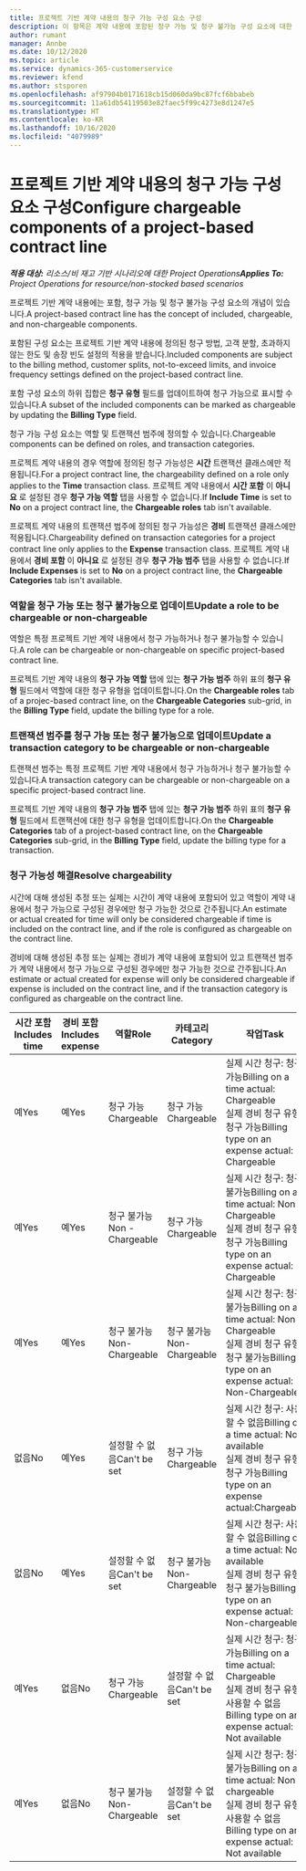```yaml
---
title: 프로젝트 기반 계약 내용의 청구 가능 구성 요소 구성
description: 이 항목은 계약 내용에 포함된 청구 가능 및 청구 불가능 구성 요소에 대한 정보를 제공합니다.
author: rumant
manager: Annbe
ms.date: 10/12/2020
ms.topic: article
ms.service: dynamics-365-customerservice
ms.reviewer: kfend
ms.author: stsporen
ms.openlocfilehash: af97904b0171618cb15d060da9bc87fcf6bbabeb
ms.sourcegitcommit: 11a61db54119503e82faec5f99c4273e8d1247e5
ms.translationtype: HT
ms.contentlocale: ko-KR
ms.lasthandoff: 10/16/2020
ms.locfileid: "4079989"
---
```

# <a name="configure-chargeable-components-of-a-project-based-contract-line"></a><span data-ttu-id="b367f-103">프로젝트 기반 계약 내용의 청구 가능 구성 요소 구성</span><span class="sxs-lookup"><span data-stu-id="b367f-103">Configure chargeable components of a project-based contract line</span></span>

<span data-ttu-id="b367f-104">_**적용 대상:** 리소스/비 재고 기반 시나리오에 대한 Project Operations_</span><span class="sxs-lookup"><span data-stu-id="b367f-104">_**Applies To:** Project Operations for resource/non-stocked based scenarios_</span></span>

<span data-ttu-id="b367f-105">프로젝트 기반 계약 내용에는 포함, 청구 가능 및 청구 불가능 구성 요소의 개념이 있습니다.</span><span class="sxs-lookup"><span data-stu-id="b367f-105">A project-based contract line has the concept of included, chargeable, and non-chargeable components.</span></span>

<span data-ttu-id="b367f-106">포함된 구성 요소는 프로젝트 기반 계약 내용에 정의된 청구 방법, 고객 분할, 초과하지 않는 한도 및 송장 빈도 설정의 적용을 받습니다.</span><span class="sxs-lookup"><span data-stu-id="b367f-106">Included components are subject to the billing method, customer splits, not-to-exceed limits, and invoice frequency settings defined on the project-based contract line.</span></span>

<span data-ttu-id="b367f-107">포함 구성 요소의 하위 집합은 **청구 유형** 필드를 업데이트하여 청구 가능으로 표시할 수 있습니다.</span><span class="sxs-lookup"><span data-stu-id="b367f-107">A subset of the included components can be marked as chargeable by updating the **Billing Type** field.</span></span>

<span data-ttu-id="b367f-108">청구 가능 구성 요소는 역할 및 트랜잭션 범주에 정의할 수 있습니다.</span><span class="sxs-lookup"><span data-stu-id="b367f-108">Chargeable components can be defined on roles, and transaction categories.</span></span>

<span data-ttu-id="b367f-109">프로젝트 계약 내용의 경우 역할에 정의된 청구 가능성은 **시간** 트랜잭션 클래스에만 적용됩니다.</span><span class="sxs-lookup"><span data-stu-id="b367f-109">For a project contract line, the chargeability defined on a role only applies to the **Time** transaction class.</span></span> <span data-ttu-id="b367f-110">프로젝트 계약 내용에서 **시간 포함** 이 **아니요** 로 설정된 경우 **청구 가능 역할** 탭을 사용할 수 없습니다.</span><span class="sxs-lookup"><span data-stu-id="b367f-110">If **Include Time** is set to **No** on a project contract line, the **Chargeable roles** tab isn't available.</span></span>

<span data-ttu-id="b367f-111">프로젝트 계약 내용의 트랜잭션 범주에 정의된 청구 가능성은 **경비** 트랜잭션 클래스에만 적용됩니다.</span><span class="sxs-lookup"><span data-stu-id="b367f-111">Chargeability defined on transaction categories for a project contract line only applies to the **Expense** transaction class.</span></span> <span data-ttu-id="b367f-112">프로젝트 계약 내용에서 **경비 포함** 이 **아니요** 로 설정된 경우 **청구 가능 범주** 탭을 사용할 수 없습니다.</span><span class="sxs-lookup"><span data-stu-id="b367f-112">If **Include Expenses** is set to **No** on a project contract line, the **Chargeable Categories** tab isn't available.</span></span>

### <a name="update-a-role-to-be-chargeable-or-non-chargeable"></a><span data-ttu-id="b367f-113">역할을 청구 가능 또는 청구 불가능으로 업데이트</span><span class="sxs-lookup"><span data-stu-id="b367f-113">Update a role to be chargeable or non-chargeable</span></span>

<span data-ttu-id="b367f-114">역할은 특정 프로젝트 기반 계약 내용에서 청구 가능하거나 청구 불가능할 수 있습니다.</span><span class="sxs-lookup"><span data-stu-id="b367f-114">A role can be chargeable or non-chargeable on specific project-based contract line.</span></span>

<span data-ttu-id="b367f-115">프로젝트 기반 계약 내용의 **청구 가능 역할** 탭에 있는 **청구 가능 범주** 하위 표의 **청구 유형** 필드에서 역할에 대한 청구 유형을 업데이트합니다.</span><span class="sxs-lookup"><span data-stu-id="b367f-115">On the **Chargeable roles** tab of a projec-based contract line, on the **Chargeable Categories** sub-grid, in the **Billing Type** field, update the billing type for a role.</span></span>

### <a name="update-a-transaction-category-to-be-chargeable-or-non-chargeable"></a><span data-ttu-id="b367f-116">트랜잭션 범주를 청구 가능 또는 청구 불가능으로 업데이트</span><span class="sxs-lookup"><span data-stu-id="b367f-116">Update a transaction category to be chargeable or non-chargeable</span></span>

<span data-ttu-id="b367f-117">트랜잭션 범주는 특정 프로젝트 기반 계약 내용에서 청구 가능하거나 청구 불가능할 수 있습니다.</span><span class="sxs-lookup"><span data-stu-id="b367f-117">A transaction category can be chargeable or non-chargeable on a specific project-based contract line.</span></span>

<span data-ttu-id="b367f-118">프로젝트 기반 계약 내용의 **청구 가능 범주** 탭에 있는 **청구 가능 범주** 하위 표의 **청구 유형** 필드에서 트랜잭션에 대한 청구 유형을 업데이트합니다.</span><span class="sxs-lookup"><span data-stu-id="b367f-118">On the **Chargeable Categories** tab of a project-based contract line, on the **Chargeable Categories** sub-grid, in the **Billing Type** field, update the billing type for a transaction.</span></span>

### <a name="resolve-chargeability"></a><span data-ttu-id="b367f-119">청구 가능성 해결</span><span class="sxs-lookup"><span data-stu-id="b367f-119">Resolve chargeability</span></span>

<span data-ttu-id="b367f-120">시간에 대해 생성된 추정 또는 실제는 시간이 계약 내용에 포함되어 있고 역할이 계약 내용에서 청구 가능으로 구성된 경우에만 청구 가능한 것으로 간주됩니다.</span><span class="sxs-lookup"><span data-stu-id="b367f-120">An estimate or actual created for time will only be considered chargeable if time is included on the contract line, and if the role is configured as chargeable on the contract line.</span></span>

<span data-ttu-id="b367f-121">경비에 대해 생성된 추정 또는 실제는 경비가 계약 내용에 포함되어 있고 트랜잭션 범주가 계약 내용에서 청구 가능으로 구성된 경우에만 청구 가능한 것으로 간주됩니다.</span><span class="sxs-lookup"><span data-stu-id="b367f-121">An estimate or actual created for expense will only be considered chargeable if expense is included on the contract line, and if the transaction category is configured as chargeable on the contract line.</span></span>

| <span data-ttu-id="b367f-122">시간 포함</span><span class="sxs-lookup"><span data-stu-id="b367f-122">Includes time</span></span> | <span data-ttu-id="b367f-123">경비 포함</span><span class="sxs-lookup"><span data-stu-id="b367f-123">Includes expense</span></span> | <span data-ttu-id="b367f-124">역할</span><span class="sxs-lookup"><span data-stu-id="b367f-124">Role</span></span> | <span data-ttu-id="b367f-125">카테고리</span><span class="sxs-lookup"><span data-stu-id="b367f-125">Category</span></span> | <span data-ttu-id="b367f-126">작업</span><span class="sxs-lookup"><span data-stu-id="b367f-126">Task</span></span> |
| --- | --- | --- | --- | --- |
| <span data-ttu-id="b367f-127">예</span><span class="sxs-lookup"><span data-stu-id="b367f-127">Yes</span></span> | <span data-ttu-id="b367f-128">예</span><span class="sxs-lookup"><span data-stu-id="b367f-128">Yes</span></span> | <span data-ttu-id="b367f-129">청구 가능</span><span class="sxs-lookup"><span data-stu-id="b367f-129">Chargeable</span></span> | <span data-ttu-id="b367f-130">청구 가능</span><span class="sxs-lookup"><span data-stu-id="b367f-130">Chargeable</span></span> | <span data-ttu-id="b367f-131">실제 시간 청구: 청구 가능</span><span class="sxs-lookup"><span data-stu-id="b367f-131">Billing on a time actual: Chargeable</span></span> </br><span data-ttu-id="b367f-132">실제 경비 청구 유형: 청구 가능</span><span class="sxs-lookup"><span data-stu-id="b367f-132">Billing type on an expense actual: Chargeable</span></span> |
| <span data-ttu-id="b367f-133">예</span><span class="sxs-lookup"><span data-stu-id="b367f-133">Yes</span></span> | <span data-ttu-id="b367f-134">예</span><span class="sxs-lookup"><span data-stu-id="b367f-134">Yes</span></span> | <span data-ttu-id="b367f-135">청구 불가능</span><span class="sxs-lookup"><span data-stu-id="b367f-135">Non - Chargeable</span></span> | <span data-ttu-id="b367f-136">청구 가능</span><span class="sxs-lookup"><span data-stu-id="b367f-136">Chargeable</span></span> | <span data-ttu-id="b367f-137">실제 시간 청구: 청구 불가능</span><span class="sxs-lookup"><span data-stu-id="b367f-137">Billing on a time actual: Non-Chargeable</span></span> </br><span data-ttu-id="b367f-138">실제 경비 청구 유형: 청구 가능</span><span class="sxs-lookup"><span data-stu-id="b367f-138">Billing type on an expense actual: Chargeable</span></span> |
| <span data-ttu-id="b367f-139">예</span><span class="sxs-lookup"><span data-stu-id="b367f-139">Yes</span></span> | <span data-ttu-id="b367f-140">예</span><span class="sxs-lookup"><span data-stu-id="b367f-140">Yes</span></span> | <span data-ttu-id="b367f-141">청구 불가능</span><span class="sxs-lookup"><span data-stu-id="b367f-141">Non-Chargeable</span></span> | <span data-ttu-id="b367f-142">청구 불가능</span><span class="sxs-lookup"><span data-stu-id="b367f-142">Non-Chargeable</span></span> | <span data-ttu-id="b367f-143">실제 시간 청구: 청구 불가능</span><span class="sxs-lookup"><span data-stu-id="b367f-143">Billing on a time actual: Non-Chargeable</span></span> </br><span data-ttu-id="b367f-144">실제 경비 청구 유형: 청구 불가능</span><span class="sxs-lookup"><span data-stu-id="b367f-144">Billing type on an expense actual: Non-Chargeable</span></span> |
| <span data-ttu-id="b367f-145">없음</span><span class="sxs-lookup"><span data-stu-id="b367f-145">No</span></span> | <span data-ttu-id="b367f-146">예</span><span class="sxs-lookup"><span data-stu-id="b367f-146">Yes</span></span> | <span data-ttu-id="b367f-147">설정할 수 없음</span><span class="sxs-lookup"><span data-stu-id="b367f-147">Can't be set</span></span> | <span data-ttu-id="b367f-148">청구 가능</span><span class="sxs-lookup"><span data-stu-id="b367f-148">Chargeable</span></span> | <span data-ttu-id="b367f-149">실제 시간 청구: 사용할 수 없음</span><span class="sxs-lookup"><span data-stu-id="b367f-149">Billing on a time actual: Not available</span></span> </br><span data-ttu-id="b367f-150">실제 경비 청구 유형: 청구 가능</span><span class="sxs-lookup"><span data-stu-id="b367f-150">Billing type on an expense actual:Chargeable</span></span> |
| <span data-ttu-id="b367f-151">없음</span><span class="sxs-lookup"><span data-stu-id="b367f-151">No</span></span> | <span data-ttu-id="b367f-152">예</span><span class="sxs-lookup"><span data-stu-id="b367f-152">Yes</span></span> | <span data-ttu-id="b367f-153">설정할 수 없음</span><span class="sxs-lookup"><span data-stu-id="b367f-153">Can't be set</span></span> | <span data-ttu-id="b367f-154">청구 불가능</span><span class="sxs-lookup"><span data-stu-id="b367f-154">Non-Chargeable</span></span> | <span data-ttu-id="b367f-155">실제 시간 청구: 사용할 수 없음</span><span class="sxs-lookup"><span data-stu-id="b367f-155">Billing on a time actual: Not available</span></span> </br><span data-ttu-id="b367f-156">실제 경비 청구 유형: 청구 불가능</span><span class="sxs-lookup"><span data-stu-id="b367f-156">Billing type on an expense actual: Non-chargeable</span></span> |
| <span data-ttu-id="b367f-157">예</span><span class="sxs-lookup"><span data-stu-id="b367f-157">Yes</span></span> | <span data-ttu-id="b367f-158">없음</span><span class="sxs-lookup"><span data-stu-id="b367f-158">No</span></span> | <span data-ttu-id="b367f-159">청구 가능</span><span class="sxs-lookup"><span data-stu-id="b367f-159">Chargeable</span></span> | <span data-ttu-id="b367f-160">설정할 수 없음</span><span class="sxs-lookup"><span data-stu-id="b367f-160">Can't be set</span></span> | <span data-ttu-id="b367f-161">실제 시간 청구: 청구 가능</span><span class="sxs-lookup"><span data-stu-id="b367f-161">Billing on a time actual: Chargeable</span></span> </br><span data-ttu-id="b367f-162">실제 경비 청구 유형: 사용할 수 없음</span><span class="sxs-lookup"><span data-stu-id="b367f-162">Billing type on an expense actual: Not available</span></span> |
| <span data-ttu-id="b367f-163">예</span><span class="sxs-lookup"><span data-stu-id="b367f-163">Yes</span></span> | <span data-ttu-id="b367f-164">없음</span><span class="sxs-lookup"><span data-stu-id="b367f-164">No</span></span> | <span data-ttu-id="b367f-165">청구 불가능</span><span class="sxs-lookup"><span data-stu-id="b367f-165">Non-Chargeable</span></span> | <span data-ttu-id="b367f-166">설정할 수 없음</span><span class="sxs-lookup"><span data-stu-id="b367f-166">Can't be set</span></span> | <span data-ttu-id="b367f-167">실제 시간 청구: 청구 불가능</span><span class="sxs-lookup"><span data-stu-id="b367f-167">Billing on a time actual: Non-chargeable</span></span> </br> <span data-ttu-id="b367f-168">실제 경비 청구 유형: 사용할 수 없음</span><span class="sxs-lookup"><span data-stu-id="b367f-168">Billing type on an expense actual: Not available</span></span> |
